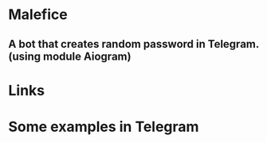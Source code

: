 # Malefice
## A bot that creates random password in **Telegram**. (using module **Aiogram**)
# Links

# Some examples in **Telegram**

